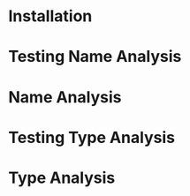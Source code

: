 # Installation

# Testing Name Analysis

# Name Analysis

# Testing Type Analysis

# Type Analysis

